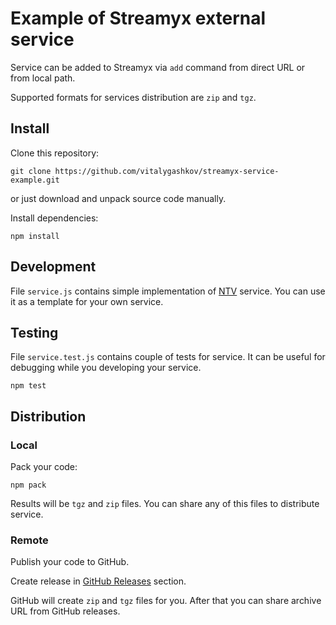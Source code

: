 # Example of Streamyx external service

Service can be added to Streamyx via `add` command from direct URL or from local path.

Supported formats for services distribution are `zip` and `tgz`.

## Install

Clone this repository:

```shell
git clone https://github.com/vitalygashkov/streamyx-service-example.git
```

or just download and unpack source code manually.

Install dependencies:

```shell
npm install
```

## Development

File `service.js` contains simple implementation of [NTV](https://www.ntv.ru/) service. You can use it as a template for your own service.

## Testing

File `service.test.js` contains couple of tests for service. It can be useful for debugging while you developing your service.

```shell
npm test
```

## Distribution

### Local

Pack your code:

```shell
npm pack
```

Results will be `tgz` and `zip` files. You can share any of this files to distribute service.

### Remote

Publish your code to GitHub.

Create release in [GitHub Releases](https://github.com/vitalygashkov/streamyx-service-example/releases) section.

GitHub will create `zip` and `tgz` files for you. After that you can share archive URL from GitHub releases.

